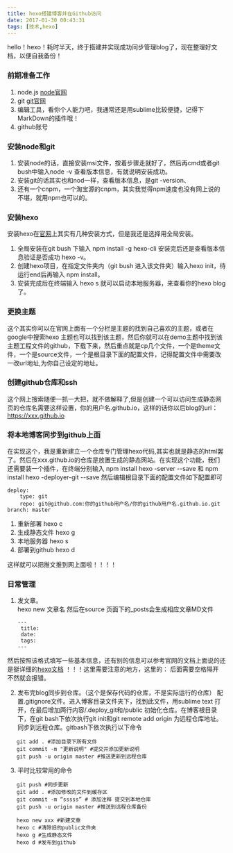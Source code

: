 ```yaml
---
title: hexo搭建博客并在Github访问
date: 2017-01-30 00:43:31
tags: [技术,hexo]
---
```

hello！hexo！耗时半天，终于搭建并实现成功同步管理blog了，现在整理好文档，以便自我备份！

### 前期准备工作
  1. node.js [node官网](http://nodejs.cn/)
  2. git [git官网](https://git-scm.com/downloads)
  3. 编辑工具，看你个人能力吧，我通常还是用sublime比较便捷，记得下MarkDown的插件哦！
  4. github账号

### 安装node和git
  1. 安装node的话，直接安装msi文件，按着步骤走就好了，然后再cmd或者git bush中输入node -v 查看版本信息，有就说明安装成功。
  2. 安装git的话其实也和nod一样，查看版本信息，是git -version、
  3. 还有一个cnpm，一个淘宝源的cnpm，其实我觉得npm速度也没有网上说的不堪，就用npm也可以的。

### 安装hexo
  安装hexo在[官网](https://hexo.io/zh-cn/)上其实有几种安装方式，但是我还是选择用全局安装。
   1. 全局安装在git bush 下输入 npm install -g hexo-cli 安装完后还是查看版本信息验证是否成功 hexo -v。
   2. 创建hexo项目，在指定文件夹内（git bush 进入该文件夹）输入hexo init，待运行end后再输入 npm install。
   3. 安装完成后在终端输入 hexo s 就可以启动本地服务器，来查看你的hexo blog 了。

### 更换主题
   这个其实你可以在官网上面有一个分栏是主题的找到自己喜欢的主题，或者在google中搜索hexo 主题也可以找到该主题，然后你就可以在demo主题中找到该主题工程文件的github，下载下来，然后重点就是cp几个文件，一个是theme文件，一个是source文件，一个是根目录下面的配置文件，记得配置文件中需要改一改url地址,为你自己设定的地址。

### 创建github仓库和ssh
   这个网上搜索随便一抓一大把，就不做解释了,但是创建一个可以访问生成静态网页的仓库名需要这样设置，你的用户名.github.io，这样的话你以后blog的url：https://xxx.github.io
 

### 将本地博客同步到github上面
   在实现这个，我是重新建立一个仓库专门管理hexo代码,其实也就是静态的html罢了。然后在xxx.github.io的仓库是放置生成的静态网站。在实现这个功能，我们还需要装一个插件，在终端分别输入 npm install hexo -server --save 和 npm install hexo -deployer-git --save
   然后编辑根目录下面的配置文件如下配置即可
   ```
   deploy: 
       type: git 
       repo: git@github.com:你的github用户名/你的github用户名.github.io.git branch: master
 
   ```
   

   1. 重新部署 hexo c
   2. 生成静态文件 hexo g
   3. 本地服务器 hexo s
   4. 部署到github hexo d
   
 这样就可以把推文推到网上面啦！！！！

### 日常管理
1. 发文章。  
  hexo new 文章名 然后在source 页面下的_posts会生成相应文章MD文件
   ```
   ---
    title:  
    date:  
    tags: 
   ---
   ```
然后按照该格式填写一些基本信息，还有别的信息可以参考官网的文档上面说的还是挺详细的[hexo文档](https://hexo.io) ！！！这里需要注意的地方，这里的： 后面需要空格隔开 不然就会报错。

2. 发布完blog同步到仓库。（这个是保存代码的仓库，不是实际运行的仓库） 配置.gitignore文件。进入博客目录文件夹下，找到此文件，用sublime text 打开，在最后增加两行内容/.deploy_git和/public
    初始化仓库。在博客根目录下，在git bash下依次执行git init和git remote add origin <server> <server>为远程仓库地址。
同步到远程仓库。gitbash下依次执行以下命令
 ```
    git add . #添加目录下所有文件
    git commit -m "更新说明" #提交并添加更新说明
    git push -u origin master #推送更新到远程仓库
 ```
3. 平时比较常用的命令
```
   git push #同步更新
   git add . #添加修改的文件到缓存区
   git commit -m “sssss” # 添加注释 提交到本地仓库
   git push -u origin master #推送到远程仓库备份

   hexo new xxx #新建文章
   hexo c #清除旧的public文件夹
   hexo g #生成静态文件
   hexo d #发布到github

```